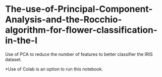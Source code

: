 # The-use-of-Principal-Component-Analysis-and-the-Rocchio-algorithm-for-flower-classification-in-the-I

Use of PCA to reduce the number of features to better classifier the IRIS dataset.

*Use of Colab is an option to run this notebook.
